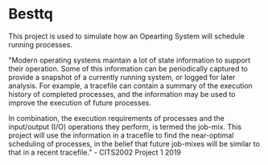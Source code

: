 # Besttq
 
This project is used to simulate how an Opearting System will schedule running processes.

"Modern operating systems maintain a lot of state information to support their operation. Some of this information can be periodically captured to provide a snapshot of a currently running system, or logged for later analysis. For example, a tracefile can contain a summary of the execution history of completed processes, and the information may be used to improve the execution of future processes.

In combination, the execution requirements of processes and the input/output (I/O) operations they perform, is termed the job-mix. This project will use the information in a tracefile to find the near-optimal scheduling of processes, in the belief that future job-mixes will be similar to that in a recent tracefile." - CITS2002 Project 1 2019
